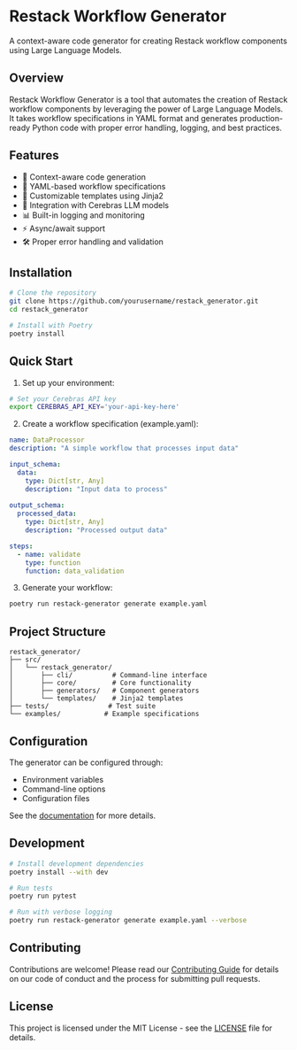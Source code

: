 # Restack Workflow Generator

A context-aware code generator for creating Restack workflow components using Large Language Models.

## Overview

Restack Workflow Generator is a tool that automates the creation of Restack workflow components by leveraging the power of Large Language Models. It takes workflow specifications in YAML format and generates production-ready Python code with proper error handling, logging, and best practices.

## Features

- 🚀 Context-aware code generation
- 📝 YAML-based workflow specifications
- 🔧 Customizable templates using Jinja2
- 🤖 Integration with Cerebras LLM models
- 📊 Built-in logging and monitoring
- ⚡ Async/await support
- 🛠️ Proper error handling and validation

## Installation

```bash
# Clone the repository
git clone https://github.com/yourusername/restack_generator.git
cd restack_generator

# Install with Poetry
poetry install
```

## Quick Start

1. Set up your environment:
```bash
# Set your Cerebras API key
export CEREBRAS_API_KEY='your-api-key-here'
```

2. Create a workflow specification (example.yaml):
```yaml
name: DataProcessor
description: "A simple workflow that processes input data"

input_schema:
  data:
    type: Dict[str, Any]
    description: "Input data to process"
    
output_schema:
  processed_data:
    type: Dict[str, Any]
    description: "Processed output data"

steps:
  - name: validate
    type: function
    function: data_validation
```

3. Generate your workflow:
```bash
poetry run restack-generator generate example.yaml
```

## Project Structure

```
restack_generator/
├── src/
│   └── restack_generator/
│       ├── cli/          # Command-line interface
│       ├── core/         # Core functionality
│       ├── generators/   # Component generators
│       └── templates/    # Jinja2 templates
├── tests/               # Test suite
└── examples/           # Example specifications
```

## Configuration

The generator can be configured through:
- Environment variables
- Command-line options
- Configuration files

See the [documentation](docs/configuration.md) for more details.

## Development

```bash
# Install development dependencies
poetry install --with dev

# Run tests
poetry run pytest

# Run with verbose logging
poetry run restack-generator generate example.yaml --verbose
```

## Contributing

Contributions are welcome! Please read our [Contributing Guide](CONTRIBUTING.md) for details on our code of conduct and the process for submitting pull requests.

## License

This project is licensed under the MIT License - see the [LICENSE](LICENSE) file for details.